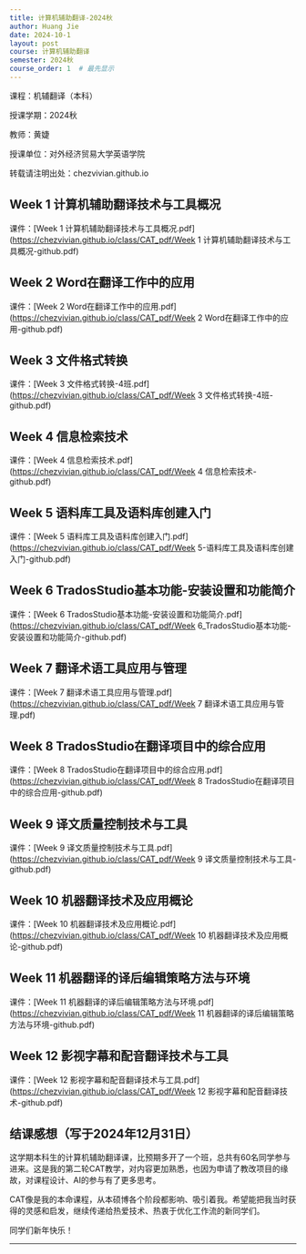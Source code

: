 ```yaml
---
title: 计算机辅助翻译-2024秋
author: Huang Jie
date: 2024-10-1
layout: post
course: 计算机辅助翻译
semester: 2024秋
course_order: 1  # 最先显示  
---
```


课程：机辅翻译（本科）

授课学期：2024秋

教师：黄婕

授课单位：对外经济贸易大学英语学院

转载请注明出处：chezvivian.github.io

<script>
 window.difyChatbotConfig = {
  token: 'cowvutHCzOFeVfaw'
 }
</script>
<script
 src="https://udify.app/embed.min.js"
 id="cowvutHCzOFeVfaw"
 defer>
</script>
<style>
  #dify-chatbot-bubble-button {
    background-color: #1C64F2 !important;
  }
  #dify-chatbot-bubble-window {
    width: 40rem !important;
    height: 45rem !important;
  }
</style>


## Week 1 计算机辅助翻译技术与工具概况

课件：[Week 1 计算机辅助翻译技术与工具概况.pdf](https://chezvivian.github.io/class/CAT_pdf/Week 1 计算机辅助翻译技术与工具概况-github.pdf)

## Week 2 Word在翻译工作中的应用

课件：[Week 2 Word在翻译工作中的应用.pdf](https://chezvivian.github.io/class/CAT_pdf/Week 2 Word在翻译工作中的应用-github.pdf)

## Week 3 文件格式转换

课件：[Week 3 文件格式转换-4班.pdf](https://chezvivian.github.io/class/CAT_pdf/Week 3 文件格式转换-4班-github.pdf)

## Week 4 信息检索技术

课件：[Week 4 信息检索技术.pdf](https://chezvivian.github.io/class/CAT_pdf/Week 4 信息检索技术-github.pdf)

## Week 5 语料库工具及语料库创建入门

课件：[Week 5 语料库工具及语料库创建入门.pdf](https://chezvivian.github.io/class/CAT_pdf/Week 5-语料库工具及语料库创建入门-github.pdf)

## Week 6 TradosStudio基本功能-安装设置和功能简介

课件：[Week 6 TradosStudio基本功能-安装设置和功能简介.pdf](https://chezvivian.github.io/class/CAT_pdf/Week 6_TradosStudio基本功能-安装设置和功能简介-github.pdf)

## Week 7 翻译术语工具应用与管理

课件：[Week 7 翻译术语工具应用与管理.pdf](https://chezvivian.github.io/class/CAT_pdf/Week 7 翻译术语工具应用与管理.pdf)

## Week 8 TradosStudio在翻译项目中的综合应用

课件：[Week 8 TradosStudio在翻译项目中的综合应用.pdf](https://chezvivian.github.io/class/CAT_pdf/Week 8 TradosStudio在翻译项目中的综合应用-github.pdf)

## Week 9 译文质量控制技术与工具

课件：[Week 9 译文质量控制技术与工具.pdf](https://chezvivian.github.io/class/CAT_pdf/Week 9 译文质量控制技术与工具-github.pdf)

## Week 10 机器翻译技术及应用概论

课件：[Week 10 机器翻译技术及应用概论.pdf](https://chezvivian.github.io/class/CAT_pdf/Week 10 机器翻译技术及应用概论-github.pdf)

## Week 11  机器翻译的译后编辑策略方法与环境

课件：[Week 11 机器翻译的译后编辑策略方法与环境.pdf](https://chezvivian.github.io/class/CAT_pdf/Week 11 机器翻译的译后编辑策略方法与环境-github.pdf)

## Week 12  影视字幕和配音翻译技术与工具

课件：[Week 12 影视字幕和配音翻译技术与工具.pdf](https://chezvivian.github.io/class/CAT_pdf/Week 12 影视字幕和配音翻译技术-github.pdf)


## 结课感想（写于2024年12月31日）

这学期本科生的计算机辅助翻译课，比预期多开了一个班，总共有60名同学参与进来。这是我的第二轮CAT教学，对内容更加熟悉，也因为申请了教改项目的缘故，对课程设计、AI的参与有了更多思考。

CAT像是我的本命课程，从本硕博各个阶段都影响、吸引着我。希望能把我当时获得的灵感和启发，继续传递给热爱技术、热衷于优化工作流的新同学们。

同学们新年快乐！

---
